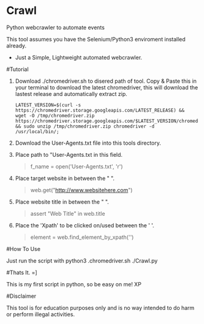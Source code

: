 # Crawl
Python webcrawler to automate events

This tool assumes you have the Selenium/Python3 enviroment installed already. 

- Just a Simple, Lightweight automated webcrawler.

#Tutorial

1.  Download ./chromedriver.sh to disered path of tool.
	Copy & Paste this in your terminal to download the latest chromedriver, this will download the lastest release and automatically extract zip.
		
		LATEST_VERSION=$(curl -s 
		https://chromedriver.storage.googleapis.com/LATEST_RELEASE) && 
		wget -O /tmp/chromedriver.zip 
		https://chromedriver.storage.googleapis.com/$LATEST_VERSION/chromedriver_linux64.zip
 		&& sudo unzip /tmp/chromedriver.zip chromedriver -d 
		/usr/local/bin/;

1.  Download the User-Agents.txt file into this tools directory.
	
2.  Place path to "User-Agents.txt in this field. 
	> f_name = open('User-Agents.txt', 'r')

3.  Place target website in between the " ". 
	> web.get("http://www.websitehere.com")		

4.  Place website title in between the " ".
	> assert "Web Title" in web.title

5.  Place the 'Xpath' to be clicked on/used between the ' '. 
	> element = web.find_element_by_xpath('')



#How To Use

Just run the script with python3 .chromedriver.sh ./Crawl.py


#Thats It. =] 

This is my first script in python, so be easy on me! XP


#Disclaimer 

This tool is for education purposes only and is no way intended to do harm or perform illegal activities. 
